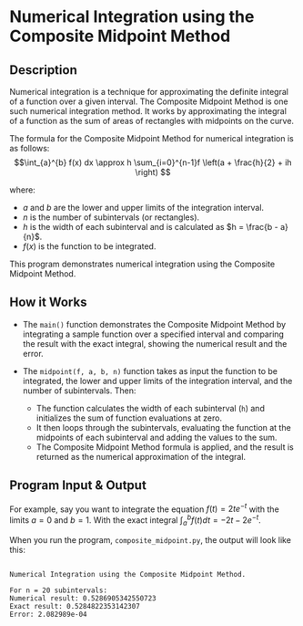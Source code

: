 # Numerical Integration using the Composite Midpoint Method

## Description

Numerical integration is a technique for approximating the definite integral of a function over a given interval. The Composite Midpoint Method is one such numerical integration method. It works by approximating the integral of a function as the sum of areas of rectangles with midpoints on the curve.

The formula for the Composite Midpoint Method for numerical integration is as follows:
$$\int_{a}^{b} f(x) dx \approx h \sum_{i=0}^{n-1}f \left(a + \frac{h}{2} + ih \right) $$

where:
- $a$ and $b$ are the lower and upper limits of the integration interval.
- $n$ is the number of subintervals (or rectangles).
- $h$ is the width of each subinterval and is calculated as $h = \frac{b - a}{n}$.
- $f(x)$ is the function to be integrated.

This program demonstrates numerical integration using the Composite Midpoint Method.

## How it Works

- The `main()` function demonstrates the Composite Midpoint Method by integrating a sample function over a specified interval and comparing the result with the exact integral, showing the numerical result and the error.

- The `midpoint(f, a, b, n)` function takes as input the function to be integrated, the lower and upper limits of the integration interval, and the number of subintervals. Then:
    - The function calculates the width of each subinterval (`h`) and initializes the sum of function evaluations at zero.
    - It then loops through the subintervals, evaluating the function at the midpoints of each subinterval and adding the values to the sum.
    - The Composite Midpoint Method formula is applied, and the result is returned as the numerical approximation of the integral.


## Program Input & Output
 
For example, say you want to integrate the equation $f(t) = 2t e^{-t}$ with the limits $a=0$ and $b=1$. With the exact integral $\int_{a}^{b} f(t) dt = -2t - 2e^{-t}$.

When you run the program, `composite_midpoint.py`, the output will look like this:

```

Numerical Integration using the Composite Midpoint Method.

For n = 20 subintervals:
Numerical result: 0.5286905342550723
Exact result: 0.5284822353142307
Error: 2.082989e-04
```